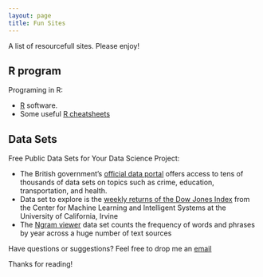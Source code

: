 ```yaml
---
layout: page
title: Fun Sites
---
```


<p class="message">
  A list of resourcefull sites. Please enjoy!
</p>


## R program

Programing in R:

* [R](https://www.r-project.org/) software.
* Some useful [R cheatsheets](https://www.r-bloggers.com/some-useful-r-cheatsheets/)


## Data Sets 

Free Public Data Sets for Your Data Science Project:

* The British government’s [official data portal](https://data.gov.uk/) offers access to tens of thousands of data sets on topics such as crime, education, transportation, and health. 
* Data set to explore is the [weekly returns of the Dow Jones Index](http://archive.ics.uci.edu/ml/datasets/Dow+Jones+Index) from the Center for Machine Learning and Intelligent Systems at the University of California, Irvine
* The [Ngram viewer](https://aws.amazon.com/datasets/google-books-ngrams/) data set counts the frequency of words and phrases by year across a huge number of text sources


Have questions or suggestions? Feel free to drop me an [email](@vinayak.kamath92@spsmail.cuny.edu)

Thanks for reading!
